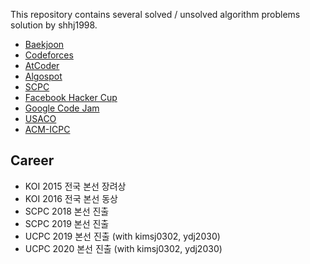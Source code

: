 This repository contains several solved / unsolved algorithm problems solution by shhj1998.

- [Baekjoon](https://www.acmicpc.net/)
- [Codeforces](https://codeforces.com/)
- [AtCoder](https://atcoder.jp/)
- [Algospot](https://algospot.com/)
- [SCPC](https://www.codeground.org/main.do)
- [Facebook Hacker Cup](https://www.facebook.com/hackercup/contest)
- [Google Code Jam](https://codingcompetitions.withgoogle.com/codejam)
- [USACO](http://www.usaco.org/)
- [ACM-ICPC](https://icpc.baylor.edu/)

## Career
- KOI 2015 전국 본선 장려상
- KOI 2016 전국 본선 동상
- SCPC 2018 본선 진출
- SCPC 2019 본선 진출
- UCPC 2019 본선 진출 (with kimsj0302, ydj2030)
- UCPC 2020 본선 진출 (with kimsj0302, ydj2030)
